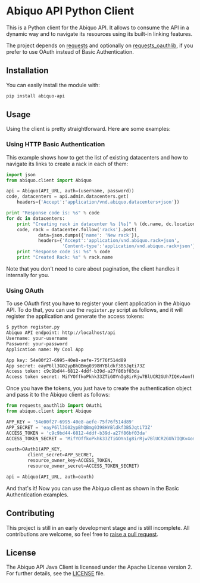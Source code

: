 Abiquo API Python Client
========================

This is a Python client for the Abiquo API. It allows to consume the API
in a dynamic way and to navigate its resources using its built-in linking
features.

The project depends on [requests](http://docs.python-requests.org/en/latest/)
and optionally on [requests_oauthlib](https://requests-oauthlib.readthedocs.org/en/latest/),
if you prefer to use OAuth instead of Basic Authentication.

## Installation

You can easily install the module with:

```bash
pip install abiquo-api
```

## Usage

Using the client is pretty straightforward. Here are some examples:

### Using HTTP Basic Authentication

This example shows how to get the list of existing datacenters and how to
navigate its links to create a rack in each of them:

```python
import json
from abiquo.client import Abiquo

api = Abiquo(API_URL, auth=(username, password))
code, datacenters = api.admin.datacenters.get(
    headers={'Accept':'application/vnd.abiquo.datacenters+json'})

print "Response code is: %s" % code
for dc in datacenters:
    print "Creating rack in datacenter %s [%s]" % (dc.name, dc.location)
    code, rack = datacenter.follow('racks').post(
            data=json.dumps({'name': 'New rack'}),
            headers={'Accept':'application/vnd.abiquo.rack+json',
                     'Content-type':'application/vnd.abiquo.rack+json'})
    print "Response code is: %s" % code
    print "Created Rack: %s" % rack.name
```

Note that you don't need to care about pagination, the client handles it internally for you.

### Using OAuth

To use OAuth first you have to register your client application in the Abiquo API. To do that, you can
use the `register.py` script as follows, and it will register the application and generate the access
tokens:

```bash
$ python register.py 
Abiquo API endpoint: http://localhost/api
Username: your-username
Password: your-password
Application name: My Cool App

App key: 54e00f27-6995-40e8-aefe-75f76f514d89
App secret: eayP6ll3G02ypBhQBmg0398HYBldkf3B5Jqti73Z
Access token: c9c9bd44-6812-4ddf-b39d-a27f86bf03da
Access token secret: MifYOffkoPkhk33ZTiGOYnIg8irRjw7BlUCR2GUh7IQKv4omfENlMi/tr+gUdt5L8eRCSYKFQVhI4Npga6mXIVl1tCMHqTldYfqUJZdHr0c=
```

Once you have the tokens, you just have to create the authentication object and pass it to the
Abiquo client as follows:

```python
from requests_oauthlib import OAuth1
from abiquo.client import Abiquo

APP_KEY = '54e00f27-6995-40e8-aefe-75f76f514d89'
APP_SECRET = 'eayP6ll3G02ypBhQBmg0398HYBldkf3B5Jqti73Z'
ACCESS_TOKEN = 'c9c9bd44-6812-4ddf-b39d-a27f86bf03da'
ACCESS_TOKEN_SECRET = 'MifYOffkoPkhk33ZTiGOYnIg8irRjw7BlUCR2GUh7IQKv4omfENlMi/tr+gUdt5L8eRCSYKFQVhI4Npga6mXIVl1tCMHqTldYfqUJZdHr0c='

oauth=OAuth1(APP_KEY,
        client_secret=APP_SECRET,
        resource_owner_key=ACCESS_TOKEN,
        resource_owner_secret=ACCESS_TOKEN_SECRET)

api = Abiquo(API_URL, auth=oauth)
```

And that's it! Now you can use the Abiquo client as shown in the Basic Authentication examples.

## Contributing

This project is still in an early development stage and is still incomplete. All
contributions are welcome, so feel free to [raise a pull request](https://help.github.com/articles/using-pull-requests/).

## License

The Abiquo API Java Client is licensed under the Apache License version 2. For
further details, see the [LICENSE](LICENSE) file.
